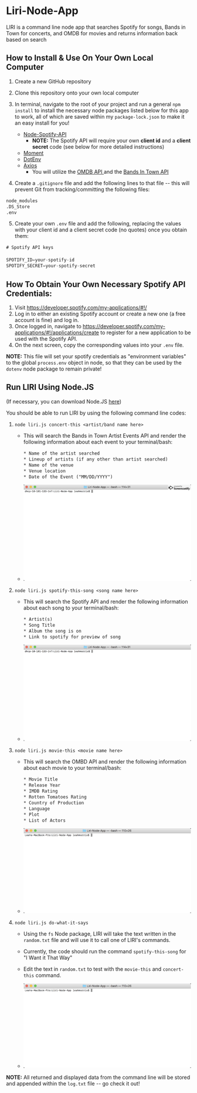 # Liri-Node-App
LIRI is a command line node app that searches Spotify for songs, Bands in Town for concerts, and OMDB for movies and returns information back based on search 

## How to Install & Use On Your Own Local Computer
1. Create a new GitHub repository 
2. Clone this repository onto your own local computer
3. In terminal, navigate to the root of your project and run a general `npm install` to install the necessary node packages listed below for this app to work, all of which are saved within my `package-lock.json` to make it an easy install for you!

    * <a href="https://www.npmjs.com/package/node-spotify-api" target="_blank">Node-Spotify-API</a>
        * **NOTE:** The Spotify API will require your own **client id** and a **client secret** code (see below for more detailed instructions)
    * <a href="https://www.npmjs.com/package/moment" target="_blank">Moment</a>
    * <a href="https://www.npmjs.com/package/dotenv" target="_blank">DotEnv</a>
    * <a href="https://www.npmjs.com/package/axios" target="_blank">Axios</a>
        * You will utilize the <a href="http://www.omdbapi.com/" target="_blank">OMDB API </a> and the <a href="http://www.artists.bandsintown.com/bandsintown-api" target="_blank">Bands In Town API</a>
4. Create a `.gitignore` file and add the following lines to that file -- this will prevent Git from tracking/committing the following files:
```
node_modules
.DS_Store
.env
```
5. Create your own `.env` file and add the following, replacing the values with your client id and a client secret code (no quotes) once you obtain them:
```js
# Spotify API keys

SPOTIFY_ID=your-spotify-id
SPOTIFY_SECRET=your-spotify-secret

```
## How To Obtain Your Own Necessary Spotify API Credentials: 
1. Visit <https://developer.spotify.com/my-applications/#!/>
2. Log in to either an existing Spotify account or create a new one (a free account is fine) and log in.
3. Once logged in, navigate to <https://developer.spotify.com/my-applications/#!/applications/create> to register for a new application to be used with the Spotify API. 
4. On the next screen, copy the corresponding values into your `.env` file.

**NOTE:** This file will set your spotify credentials as "environment variables" to the global `process.env` object in node, so that they can be used by the `dotenv` node package to remain private! 

## Run LIRI Using Node.JS 
(If necessary, you can download Node.JS <a href="https://nodejs.org/en/download/">here</a>)

You should be able to run LIRI by using the following command line codes:

1. `node liri.js concert-this <artist/band name here>`
   * This will search the Bands in Town Artist Events API and render the following information about each event to your terminal/bash:
        ```
        * Name of the artist searched
        * Lineup of artists (if any other than artist searched) 
        * Name of the venue
        * Venue location
        * Date of the Event ("MM/DD/YYYY")
        ```
   * ![Concert-This](images/concert-this.gif)        
        
2. `node liri.js spotify-this-song <song name here>`
   * This will search the Spotify API and render the following information about each song to your terminal/bash:
        ```
        * Artist(s)
        * Song Title 
        * Album the song is on
        * Link to spotify for preview of song
        ```
    * ![Spotify-this-song](images/spotify-this-song.gif) 
    
3. `node liri.js movie-this <movie name here>`
   * This will search the OMBD API and render the following information about each movie to your terminal/bash:
        ```
        * Movie Title
        * Release Year
        * IMDB Rating 
        * Rotten Tomatoes Rating 
        * Country of Production
        * Language 
        * Plot
        * List of Actors
        ```
    * ![Movie-This](images/movie-this.gif) 

4. `node liri.js do-what-it-says`
   * Using the `fs` Node package, LIRI will take the text written in the `random.txt` file and will use it to call one of LIRI's commands.

    * Currently, the code should run the command `spotify-this-song` for "I Want it That Way"
    * Edit the text in `random.txt` to test with the `movie-this` and `concert-this` command.

    * ![Do-What-It-Says](images/do-what-it-says.gif) 

**NOTE:** All returned and displayed data from the command line will be stored and appended within the `log.txt` file -- go check it out!






